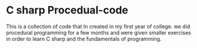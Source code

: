 # C sharp Procedual-code
This is a collection of code that In created in my first year of college. we did procedural programming for a few months and were given smaller exercises in order to learn C sharp and the fundamentals of programming. 
